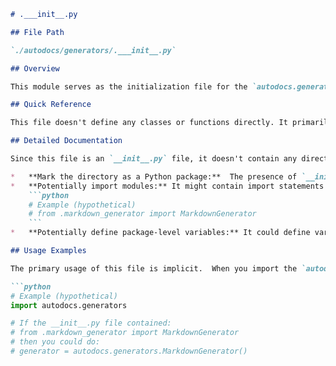 ```markdown
# .___init__.py

## File Path

`./autodocs/generators/.___init__.py`

## Overview

This module serves as the initialization file for the `autodocs.generators` package. It likely handles package-level imports and potentially defines package-wide constants or configurations.  Since the docstring is missing, this is an inferred overview.

## Quick Reference

This file doesn't define any classes or functions directly. It primarily serves to make the `autodocs.generators` directory a Python package.

## Detailed Documentation

Since this file is an `__init__.py` file, it doesn't contain any directly callable classes or functions. Its primary function is to:

*   **Mark the directory as a Python package:**  The presence of `__init__.py` allows Python to recognize the directory as a package, enabling imports from modules within it.
*   **Potentially import modules:** It might contain import statements to make modules within the `autodocs.generators` package directly accessible when the package is imported.  For example:
    ```python
    # Example (hypothetical)
    # from .markdown_generator import MarkdownGenerator
    ```
*   **Potentially define package-level variables:** It could define variables or configurations that are accessible throughout the package.

## Usage Examples

The primary usage of this file is implicit.  When you import the `autodocs.generators` package, the code in this `__init__.py` file is executed.  For example:

```python
# Example (hypothetical)
import autodocs.generators

# If the __init__.py file contained:
# from .markdown_generator import MarkdownGenerator
# then you could do:
# generator = autodocs.generators.MarkdownGenerator()
```
```